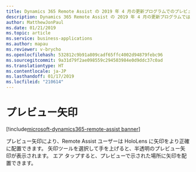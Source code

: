 ```yaml
---
title: Dynamics 365 Remote Assist の 2019 年 4 月の更新プログラムでのプレビュー矢印機能
description: Dynamics 365 Remote Assist の 2019 年 4 月の更新プログラムでは、プレビュー矢印機能により、Remote Assist ユーザーは矢印を配置する前にプレビューできます。
author: MatthewJonPaul
ms.date: 01/21/2019
ms.topic: article
ms.service: business-applications
ms.author: mapau
ms.reviewer: v-brycho
ms.openlocfilehash: 532812c9b91a809cadf65ffc4002d94879febc96
ms.sourcegitcommit: 9a31d79f2ae098559c294503984e0d9ddc37c0ad
ms.translationtype: HT
ms.contentlocale: ja-JP
ms.lasthandoff: 01/17/2019
ms.locfileid: "210614"
---
```

# <a name="preview-arrows"></a>プレビュー矢印
[!include[microsoft-dynamics365-remote-assist banner](../../includes/microsoft-dynamics365-remote-assist.md)]

プレビュー矢印により、Remote Assist ユーザーは HoloLens に矢印をより正確に配置できます。 矢印ツールを選択して手を上げると、半透明のプレビュー矢印が表示されます。 エア タップすると、プレビューで示された場所に矢印を配置できます。
